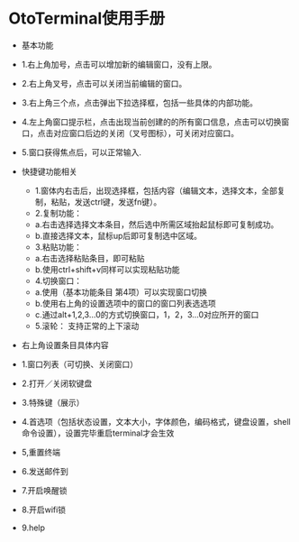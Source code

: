 # OtoTerminal使用手册
  - 基本功能
   - 1.右上角加号，点击可以增加新的编辑窗口，没有上限。
   - 2.右上角叉号，点击可以关闭当前编辑的窗口。
   - 3.右上角三个点，点击弹出下拉选择框，包括一些具体的内部功能。
   - 4.左上角窗口提示栏，点击出现当前创建的的所有窗口信息，点击可以切换窗口，点击对应窗口后边的关闭（叉号图标），可关闭对应窗口。
   - 5.窗口获得焦点后，可以正常输入.
  - 快捷键功能相关
    - 1.窗体内右击后，出现选择框，包括内容（编辑文本，选择文本，全部复制，粘贴，发送ctrl键，发送fn键）。
    - 2.复制功能：
     - a.右击选择选择文本条目，然后选中所需区域抬起鼠标即可复制成功。
     - b.直接选择文本，鼠标up后即可复制选中区域。
    - 3.粘贴功能：
     - a.右击选择粘贴条目，即可粘贴
     - b.使用ctrl+shift+v同样可以实现粘贴功能
    - 4.切换窗口：
     - a.使用（基本功能条目 第4项）可以实现窗口切换
     - b.使用右上角的设置选项中的窗口的窗口列表选选项
     - c.通过alt+1,2,3...0的方式切换窗口，1，2，3...0对应所开的窗口
    - 5.滚轮： 支持正常的上下滚动

  - 右上角设置条目具体内容
   - 1.窗口列表（可切换、关闭窗口）
   - 2.打开／关闭软键盘
   - 3.特殊键（展示）
   - 4.首选项（包括状态设置，文本大小，字体颜色，编码格式，键盘设置，shell命令设置），设置完毕重启terminal才会生效
   - 5,重置终端
   - 6.发送邮件到
   - 7.开启唤醒锁
   - 8.开启wifi锁
   - 9.help
